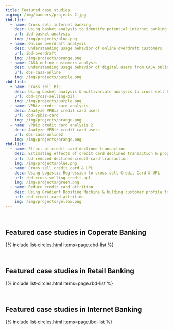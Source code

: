 ```yaml
---
title: Featured case studies
bigimg: /img/banners/projects-2.jpg
ibd-list:
  - name: Cross sell internet banking
    desc: Using basket analysis to identify potential internet banking customers
    url: ibd-basket-analysis
    img: /img/projects/blue.png
  - name: Online overdraft analysis
    desc: Understanding usage behavior of online overdraft customers
    url: ibd-overdraft
    img: /img/projects/orange.png
  - name: CASA online customers analysis
    desc: Understanding usage behavior of digital users from CASA online channel
    url: dbs-casa-online
    img: /img/projects/purple.png
cbd-list:
  - name: Cross sell BIL
    desc: Using basket analysis & multivariate analysis to cross sell BIL
    url: cbd-cross-selling-bil
    img: /img/projects/purple.png
  - name: VPBiz credit card analysis
    desc: Analyze VPBiz credit card users
    url: cbd-vpbiz-card
    img: /img/projects/orange.png
  - name: VPBiz credit card analysis 2
    desc: Analyze VPBiz credit card users
    url: dbs-casa-online2
    img: /img/projects/orange.png
rbd-list:
  - name: Effect of credit card declined transaction
    desc: Estimating effects of credit card declined transaction & propose solution
    url: rbd-reduced-declined-credit-card-transaction
    img: /img/projects/blue.png
  - name: Cross sell credit card & UPL
    desc: Using Logistic Regression to cross sell Credit Card & UPL
    url: rbd-cross-selling-credit-upl
    img: /img/projects/green.png
  - name: Reduce credit card attrition
    desc: Using Gradient Boosting Machine & bulding customer profile to predict credit card attritors 
    url: rbd-credit-card-attrition
    img: /img/projects/yellow.png
---
```



<br>

## Featured case studies in Coperate Banking

{% include list-circles.html items=page.cbd-list %}




<br>

## Featured case studies in Retail Banking

{% include list-circles.html items=page.rbd-list %}




<br>

## Featured case studies in Internet Banking

{% include list-circles.html items=page.ibd-list %}
